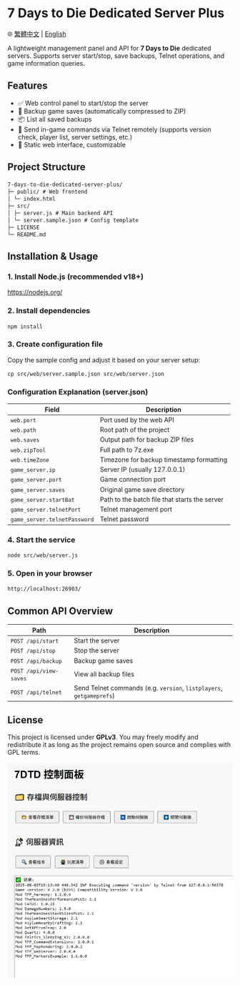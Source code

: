 # 7 Days to Die Dedicated Server Plus

🌐 [繁體中文](readme.md) | [English](readme.en.md)

A lightweight management panel and API for **7 Days to Die** dedicated servers. Supports server start/stop, save backups, Telnet operations, and game information queries.

## Features

- ✅ Web control panel to start/stop the server
- 💾 Backup game saves (automatically compressed to ZIP)
- 📦 List all saved backups
- 🧠 Send in-game commands via Telnet remotely (supports version check, player list, server settings, etc.)
- 📂 Static web interface, customizable

## Project Structure

```
7-days-to-die-dedicated-server-plus/
├─ public/ # Web frontend
│ └─ index.html
├─ src/
│ ├─ server.js # Main backend API
│ └─ server.sample.json # Config template
├─ LICENSE
└─ README.md
```

## Installation & Usage

### 1. Install Node.js (recommended v18+)

https://nodejs.org/

### 2. Install dependencies

```
npm install
```

### 3. Create configuration file

Copy the sample config and adjust it based on your server setup:

```
cp src/web/server.sample.json src/web/server.json
```

### Configuration Explanation (server.json)

| Field | Description |
|-------|-------------|
| `web.port` | Port used by the web API |
| `web.path` | Root path of the project |
| `web.saves` | Output path for backup ZIP files |
| `web.zipTool` | Full path to 7z.exe |
| `web.timeZone` | Timezone for backup timestamp formatting |
| `game_server.ip` | Server IP (usually 127.0.0.1) |
| `game_server.port` | Game connection port |
| `game_server.saves` | Original game save directory |
| `game_server.startBat` | Path to the batch file that starts the server |
| `game_server.telnetPort` | Telnet management port |
| `game_server.telnetPassword` | Telnet password |

### 4. Start the service

```
node src/web/server.js
```

### 5. Open in your browser

```
http://localhost:26903/
```


## Common API Overview

| Path | Description |
|------|-------------|
| `POST /api/start` | Start the server |
| `POST /api/stop` | Stop the server |
| `POST /api/backup` | Backup game saves |
| `POST /api/view-saves` | View all backup files |
| `POST /api/telnet` | Send Telnet commands (e.g. `version`, `listplayers`, `getgameprefs`) |

## License

This project is licensed under **GPLv3**. You may freely modify and redistribute it as long as the project remains open source and complies with GPL terms.

![DEMO](demo.png)